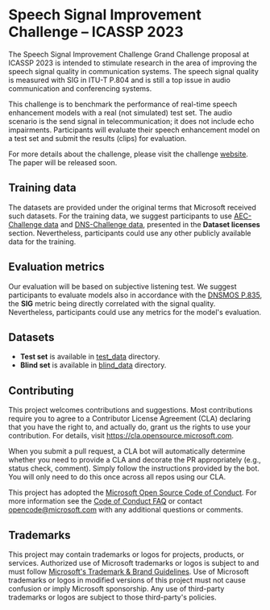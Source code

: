 # Speech Signal Improvement Challenge – ICASSP 2023

The Speech Signal Improvement Challenge Grand Challenge proposal at ICASSP 2023 is intended to stimulate research in the area of improving the speech signal quality in communication systems. The speech signal quality is measured with SIG in ITU-T P.804 and is still a top issue in audio communication and conferencing systems.

This challenge is to benchmark the performance of real-time speech enhancement models with a real (not simulated) test set. The audio scenario is the send signal in telecommunication; it does not include echo impairments. Participants will evaluate their speech enhancement model on a test set and submit the results (clips) for evaluation.

For more details about the challenge, please visit the challenge 
[website](https://www.microsoft.com/en-us/research/academic-program/speech-signal-improvement-challenge-icassp-2023/).
The paper will be released soon.

## Training data

The datasets are provided under the original terms that Microsoft received such datasets.
For the training data, we suggest participants to use [AEC-Challenge data](https://github.com/microsoft/AEC-Challenge) and [DNS-Challenge data](https://github.com/microsoft/DNS-Challenge), presented in the <b>Dataset licenses</b> section. 
Nevertheless, participants could use any other publicly available data for the training.

## Evaluation metrics
Our evaluation will be based on subjective listening test.
We suggest participants to evaluate models also in accordance with the [DNSMOS P.835](https://github.com/microsoft/DNS-Challenge/tree/master/DNSMOS),
the <b>SIG</b> metric being directly correlated with the signal quality.
Nevertheless, participants could use any metrics for the model's evaluation.

## Datasets
* <b>Test set</b> is available in [test_data](https://github.com/microsoft/SIG-Challenge/tree/main/ICASSP2023/test_data) directory.
* <b>Blind set</b> is available in [blind_data](https://github.com/microsoft/SIG-Challenge/tree/main/ICASSP2023/blind_data) directory.

## Contributing

This project welcomes contributions and suggestions.  Most contributions require you to agree to a
Contributor License Agreement (CLA) declaring that you have the right to, and actually do, grant us
the rights to use your contribution. For details, visit https://cla.opensource.microsoft.com.

When you submit a pull request, a CLA bot will automatically determine whether you need to provide
a CLA and decorate the PR appropriately (e.g., status check, comment). Simply follow the instructions
provided by the bot. You will only need to do this once across all repos using our CLA.

This project has adopted the [Microsoft Open Source Code of Conduct](https://opensource.microsoft.com/codeofconduct/).
For more information see the [Code of Conduct FAQ](https://opensource.microsoft.com/codeofconduct/faq/) or
contact [opencode@microsoft.com](mailto:opencode@microsoft.com) with any additional questions or comments.

## Trademarks

This project may contain trademarks or logos for projects, products, or services. Authorized use of Microsoft 
trademarks or logos is subject to and must follow 
[Microsoft's Trademark & Brand Guidelines](https://www.microsoft.com/en-us/legal/intellectualproperty/trademarks/usage/general).
Use of Microsoft trademarks or logos in modified versions of this project must not cause confusion or imply Microsoft sponsorship.
Any use of third-party trademarks or logos are subject to those third-party's policies.
